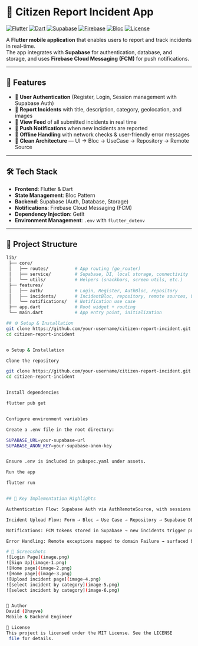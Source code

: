 # 📱 Citizen Report Incident App

[![Flutter](https://img.shields.io/badge/Flutter-02569B?logo=flutter&logoColor=white)](https://flutter.dev)
[![Dart](https://img.shields.io/badge/Dart-0175C2?logo=dart&logoColor=white)](https://dart.dev)
[![Supabase](https://img.shields.io/badge/Supabase-3FCF8E?logo=supabase&logoColor=white)](https://supabase.com)
[![Firebase](https://img.shields.io/badge/Firebase-FFCA28?logo=firebase&logoColor=black)](https://firebase.google.com)
[![Bloc](https://img.shields.io/badge/Bloc-5A5A5A?logo=flutter&logoColor=white)](https://bloclibrary.dev)
[![License](https://img.shields.io/badge/License-MIT-green.svg)](LICENSE)

A **Flutter mobile application** that enables users to report and track incidents in real-time.  
The app integrates with **Supabase** for authentication, database, and storage, and uses **Firebase Cloud Messaging (FCM)** for push notifications.  

---

## 🚀 Features
- 🔑 **User Authentication** (Register, Login, Session management with Supabase Auth)  
- 📝 **Report Incidents** with title, description, category, geolocation, and images  
- 📰 **View Feed** of all submitted incidents in real time  
- 🔔 **Push Notifications** when new incidents are reported  
- 📡 **Offline Handling** with network checks & user-friendly error messages  
- 🧩 **Clean Architecture** — UI → Bloc → UseCase → Repository → Remote Source  

---

## 🛠️ Tech Stack
- **Frontend**: Flutter & Dart  
- **State Management**: Bloc Pattern  
- **Backend**: Supabase (Auth, Database, Storage)  
- **Notifications**: Firebase Cloud Messaging (FCM)  
- **Dependency Injection**: GetIt  
- **Environment Management**: `.env` with `flutter_dotenv`  

---

## 📂 Project Structure
```bash
lib/
 ├── core/
 │   ├── routes/          # App routing (go_router)
 │   ├── service/         # Supabase, DI, local storage, connectivity
 │   └── utils/           # Helpers (snackbars, screen utils, etc.)
 ├── features/
 │   ├── auth/            # Login, Register, AuthBloc, repository
 │   ├── incidents/       # IncidentBloc, repository, remote sources, UI pages
 │   └── notifications/   # Notification use case
 ├── app.dart             # Root widget + routing
 └── main.dart            # App entry point, initialization

## ⚙️ Setup & Installation
git clone https://github.com/your-username/citizen-report-incident.git
cd citizen-report-incident


⚙️ Setup & Installation

Clone the repository

git clone https://github.com/your-username/citizen-report-incident.git
cd citizen-report-incident


Install dependencies

flutter pub get


Configure environment variables

Create a .env file in the root directory:

SUPABASE_URL=your-supabase-url
SUPABASE_ANON_KEY=your-supabase-anon-key


Ensure .env is included in pubspec.yaml under assets.

Run the app

flutter run


## 🔑 Key Implementation Highlights

Authentication Flow: Supabase Auth via AuthRemoteSource, with sessions cached in LocalStorageService.

Incident Upload Flow: Form → Bloc → Use Case → Repository → Supabase DB + Storage.

Notifications: FCM tokens stored in Supabase → new incidents trigger push alerts.

Error Handling: Remote exceptions mapped to domain Failure → surfaced by Bloc states.

# 📸 Screenshots
![Login Page](image.png)
![Sign Up](image-1.png)
![Home page](image-2.png)
![Home page](image-3.png)
![Upload incident page](image-4.png)
![select incident by category](image-5.png)
![select incident by category](image-6.png)


👤 Author
David (Dhayve)
Mobile & Backend Engineer

📄 License
This project is licensed under the MIT License. See the LICENSE
 file for details.